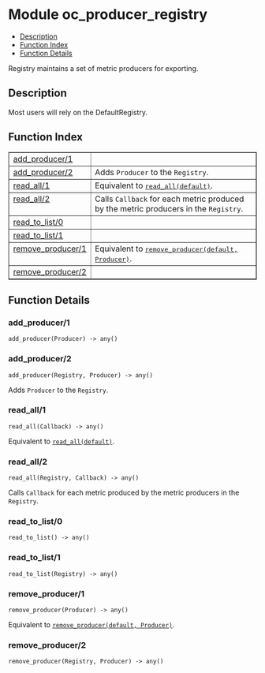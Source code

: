 

# Module oc_producer_registry #
* [Description](#description)
* [Function Index](#index)
* [Function Details](#functions)

Registry maintains a set of metric producers for exporting.

<a name="description"></a>

## Description ##
Most users will rely on the DefaultRegistry.<a name="index"></a>

## Function Index ##


<table width="100%" border="1" cellspacing="0" cellpadding="2" summary="function index"><tr><td valign="top"><a href="#add_producer-1">add_producer/1</a></td><td></td></tr><tr><td valign="top"><a href="#add_producer-2">add_producer/2</a></td><td>
Adds <code>Producer</code> to the <code>Registry</code>.</td></tr><tr><td valign="top"><a href="#read_all-1">read_all/1</a></td><td>Equivalent to <a href="#read_all-1"><tt>read_all(default)</tt></a>.</td></tr><tr><td valign="top"><a href="#read_all-2">read_all/2</a></td><td>
Calls <code>Callback</code> for each metric produced by the metric producers in the <code>Registry</code>.</td></tr><tr><td valign="top"><a href="#read_to_list-0">read_to_list/0</a></td><td></td></tr><tr><td valign="top"><a href="#read_to_list-1">read_to_list/1</a></td><td></td></tr><tr><td valign="top"><a href="#remove_producer-1">remove_producer/1</a></td><td>Equivalent to <a href="#remove_producer-2"><tt>remove_producer(default, Producer)</tt></a>.</td></tr><tr><td valign="top"><a href="#remove_producer-2">remove_producer/2</a></td><td></td></tr></table>


<a name="functions"></a>

## Function Details ##

<a name="add_producer-1"></a>

### add_producer/1 ###

`add_producer(Producer) -> any()`

<a name="add_producer-2"></a>

### add_producer/2 ###

`add_producer(Registry, Producer) -> any()`

Adds `Producer` to the `Registry`.

<a name="read_all-1"></a>

### read_all/1 ###

`read_all(Callback) -> any()`

Equivalent to [`read_all(default)`](#read_all-1).

<a name="read_all-2"></a>

### read_all/2 ###

`read_all(Registry, Callback) -> any()`

Calls `Callback` for each metric produced by the metric producers in the `Registry`.

<a name="read_to_list-0"></a>

### read_to_list/0 ###

`read_to_list() -> any()`

<a name="read_to_list-1"></a>

### read_to_list/1 ###

`read_to_list(Registry) -> any()`

<a name="remove_producer-1"></a>

### remove_producer/1 ###

`remove_producer(Producer) -> any()`

Equivalent to [`remove_producer(default, Producer)`](#remove_producer-2).

<a name="remove_producer-2"></a>

### remove_producer/2 ###

`remove_producer(Registry, Producer) -> any()`

